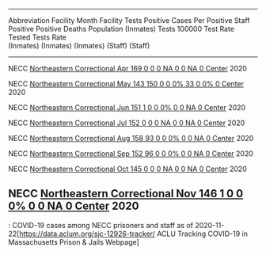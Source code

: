   -----------------------------------------------------------------------------------------------------------------------------------------------------------------------------------------------------
  Abbreviation   Facility                                                                  Month       Facility       Tests    Positive   Cases Per Positive       Staff   Positive Positive     Deaths
                                                                                                     Population   (Inmates)       Tests      100000 Test Rate     Tested      Tests Rate       
                                                                                                                              (Inmates)   (Inmates) (Inmates)               (Staff) (Staff)    
  -------------- ------------------------------------------------------------------------- ------- ------------ ----------- ----------- ----------- ----------- -------- ---------- ---------- --------
  NECC           [Northeastern Correctional                                                Apr              169           0           0           0 NA                 0          0 NA                0
                 Center](https://en.wikipedia.org/wiki/Northeastern_Correctional_Center)   2020                                                                                                

  NECC           [Northeastern Correctional                                                May              143         150           0           0 0%                33          0 0%                0
                 Center](https://en.wikipedia.org/wiki/Northeastern_Correctional_Center)   2020                                                                                                

  NECC           [Northeastern Correctional                                                Jun              151           1           0           0 0%                 0          0 NA                0
                 Center](https://en.wikipedia.org/wiki/Northeastern_Correctional_Center)   2020                                                                                                

  NECC           [Northeastern Correctional                                                Jul              152           0           0           0 NA                 0          0 NA                0
                 Center](https://en.wikipedia.org/wiki/Northeastern_Correctional_Center)   2020                                                                                                

  NECC           [Northeastern Correctional                                                Aug              158          93           0           0 0%                 0          0 NA                0
                 Center](https://en.wikipedia.org/wiki/Northeastern_Correctional_Center)   2020                                                                                                

  NECC           [Northeastern Correctional                                                Sep              152          96           0           0 0%                 0          0 NA                0
                 Center](https://en.wikipedia.org/wiki/Northeastern_Correctional_Center)   2020                                                                                                

  NECC           [Northeastern Correctional                                                Oct              145           0           0           0 NA                 0          0 NA                0
                 Center](https://en.wikipedia.org/wiki/Northeastern_Correctional_Center)   2020                                                                                                

  NECC           [Northeastern Correctional                                                Nov              146           1           0           0 0%                 0          0 NA                0
                 Center](https://en.wikipedia.org/wiki/Northeastern_Correctional_Center)   2020                                                                                                
  -----------------------------------------------------------------------------------------------------------------------------------------------------------------------------------------------------

  : COVID-19 cases among NECC prisoners and staff as of
  2020-11-22<ref>\[<https://data.aclum.org/sjc-12926-tracker/> ACLU
  Tracking COVID-19 in Massachusetts Prison & Jails Webpage\]</ref>
